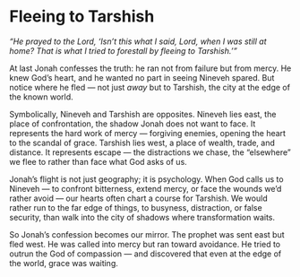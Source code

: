 # Fleeing to Tarshish

*“He prayed to the Lord, ‘Isn’t this what I said, Lord, when I was still at home? That is what I tried to forestall by fleeing to Tarshish.’”*

At last Jonah confesses the truth: he ran not from failure but from mercy. He knew God’s heart, and he wanted no part in seeing Nineveh spared. But notice where he fled — not just *away* but to Tarshish, the city at the edge of the known world.

Symbolically, Nineveh and Tarshish are opposites. Nineveh lies east, the place of confrontation, the shadow Jonah does not want to face. It represents the hard work of mercy — forgiving enemies, opening the heart to the scandal of grace. Tarshish lies west, a place of wealth, trade, and distance. It represents escape — the distractions we chase, the “elsewhere” we flee to rather than face what God asks of us.

Jonah’s flight is not just geography; it is psychology. When God calls us to Nineveh — to confront bitterness, extend mercy, or face the wounds we’d rather avoid — our hearts often chart a course for Tarshish. We would rather run to the far edge of things, to busyness, distraction, or false security, than walk into the city of shadows where transformation waits.

So Jonah’s confession becomes our mirror. The prophet was sent east but fled west. He was called into mercy but ran toward avoidance. He tried to outrun the God of compassion — and discovered that even at the edge of the world, grace was waiting.

